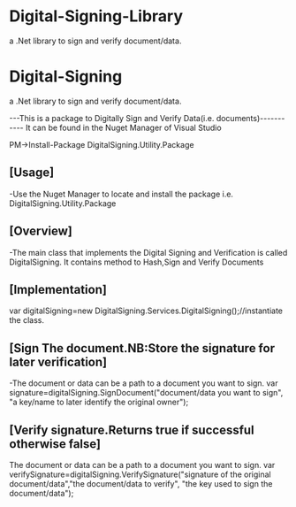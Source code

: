 # Digital-Signing-Library
a .Net library to sign and verify document/data.

# Digital-Signing
a .Net library to sign and verify document/data.

---This is a package to  Digitally Sign and Verify Data(i.e. documents)-----------
It can be found in the Nuget Manager of Visual Studio

PM->Install-Package DigitalSigning.Utility.Package 

[Usage]
-------
-Use the Nuget Manager to locate and install the package i.e.
 DigitalSigning.Utility.Package

[Overview]
----------
-The main class that implements the Digital Signing and Verification is called DigitalSigning.
 It contains method to Hash,Sign and Verify Documents

[Implementation]
----------------
var digitalSigning=new DigitalSigning.Services.DigitalSigning();//instantiate the class.

[Sign The document.NB:Store the signature for later verification]
------------------------------------------------------------------
-The document or data can be a path to a document you want to sign.
var signature=digitalSigning.SignDocument("document/data you want to sign", "a key/name to later identify the original owner");

[Verify signature.Returns true if successful otherwise false]
-------------------------------------------------------------
The document or data can be a path to a document you want to sign.
var verifySignature=digitalSigning.VerifySignature("signature of the original document/data","the document/data to verify", "the key used to sign the document/data");
